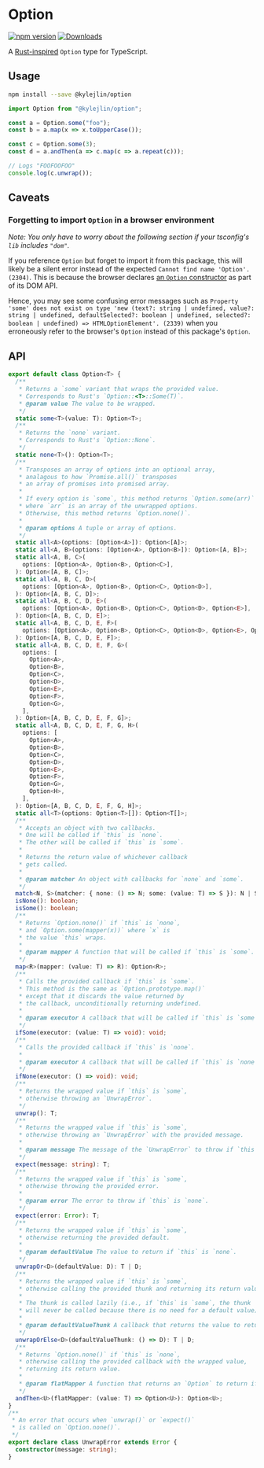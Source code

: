 # Option

[![npm version](https://badge.fury.io/js/%40kylejlin%2Foption.svg)](https://www.npmjs.com/package/@kylejlin/option)
[![Downloads](https://img.shields.io/npm/dm/%40kylejlin%2Foption.svg)](https://www.npmjs.com/package/@kylejlin/option)

A [Rust-inspired](https://doc.rust-lang.org/std/option/enum.Option.html) `Option` type for TypeScript.

## Usage

```bash
npm install --save @kylejlin/option
```

```ts
import Option from "@kylejlin/option";

const a = Option.some("foo");
const b = a.map(x => x.toUpperCase());

const c = Option.some(3);
const d = a.andThen(a => c.map(c => a.repeat(c)));

// Logs "FOOFOOFOO"
console.log(c.unwrap());
```

## Caveats

### Forgetting to import `Option` in a browser environment

_Note: You only have to worry about the following section if your tsconfig's `lib` includes `"dom"`._

If you reference `Option` but forget to import it from this package, this will likely be a silent error instead of the expected `Cannot find name 'Option'. (2304)`. This is because the browser declares [an `Option` constructor](https://developer.mozilla.org/en-US/docs/Web/API/HTMLOptionElement/Option) as part of its DOM API.

Hence, you may see some confusing error messages such as `Property 'some' does not exist on type 'new (text?: string | undefined, value?: string | undefined, defaultSelected?: boolean | undefined, selected?: boolean | undefined) => HTMLOptionElement'. (2339)` when you erroneously refer to the browser's `Option` instead of this package's `Option`.

## API

```ts
export default class Option<T> {
  /**
   * Returns a `some` variant that wraps the provided value.
   * Corresponds to Rust's `Option::<T>::Some(T)`.
   * @param value The value to be wrapped.
   */
  static some<T>(value: T): Option<T>;
  /**
   * Returns the `none` variant.
   * Corresponds to Rust's `Option::None`.
   */
  static none<T>(): Option<T>;
  /**
   * Transposes an array of options into an optional array,
   * analagous to how `Promise.all()` transposes
   * an array of promises into promised array.
   *
   * If every option is `some`, this method returns `Option.some(arr)`
   * where `arr` is an array of the unwrapped options.
   * Otherwise, this method returns `Option.none()`.
   *
   * @param options A tuple or array of options.
   */
  static all<A>(options: [Option<A>]): Option<[A]>;
  static all<A, B>(options: [Option<A>, Option<B>]): Option<[A, B]>;
  static all<A, B, C>(
    options: [Option<A>, Option<B>, Option<C>],
  ): Option<[A, B, C]>;
  static all<A, B, C, D>(
    options: [Option<A>, Option<B>, Option<C>, Option<D>],
  ): Option<[A, B, C, D]>;
  static all<A, B, C, D, E>(
    options: [Option<A>, Option<B>, Option<C>, Option<D>, Option<E>],
  ): Option<[A, B, C, D, E]>;
  static all<A, B, C, D, E, F>(
    options: [Option<A>, Option<B>, Option<C>, Option<D>, Option<E>, Option<F>],
  ): Option<[A, B, C, D, E, F]>;
  static all<A, B, C, D, E, F, G>(
    options: [
      Option<A>,
      Option<B>,
      Option<C>,
      Option<D>,
      Option<E>,
      Option<F>,
      Option<G>,
    ],
  ): Option<[A, B, C, D, E, F, G]>;
  static all<A, B, C, D, E, F, G, H>(
    options: [
      Option<A>,
      Option<B>,
      Option<C>,
      Option<D>,
      Option<E>,
      Option<F>,
      Option<G>,
      Option<H>,
    ],
  ): Option<[A, B, C, D, E, F, G, H]>;
  static all<T>(options: Option<T>[]): Option<T[]>;
  /**
   * Accepts an object with two callbacks.
   * One will be called if `this` is `none`.
   * The other will be called if `this` is `some`.
   *
   * Returns the return value of whichever callback
   * gets called.
   *
   * @param matcher An object with callbacks for `none` and `some`.
   */
  match<N, S>(matcher: { none: () => N; some: (value: T) => S }): N | S;
  isNone(): boolean;
  isSome(): boolean;
  /**
   * Returns `Option.none()` if `this` is `none`,
   * and `Option.some(mapper(x))` where `x` is
   * the value `this` wraps.
   *
   * @param mapper A function that will be called if `this` is `some`.
   */
  map<R>(mapper: (value: T) => R): Option<R>;
  /**
   * Calls the provided callback if `this` is `some`.
   * This method is the same as `Option.prototype.map()`
   * except that it discards the value returned by
   * the callback, unconditionally returning undefined.
   *
   * @param executor A callback that will be called if `this` is `some`.
   */
  ifSome(executor: (value: T) => void): void;
  /**
   * Calls the provided callback if `this` is `none`.
   *
   * @param executor A callback that will be called if `this` is `none`.
   */
  ifNone(executor: () => void): void;
  /**
   * Returns the wrapped value if `this` is `some`,
   * otherwise throwing an `UnwrapError`.
   */
  unwrap(): T;
  /**
   * Returns the wrapped value if `this` is `some`,
   * otherwise throwing an `UnwrapError` with the provided message.
   *
   * @param message The message of the `UnwrapError` to throw if `this` is `none`.
   */
  expect(message: string): T;
  /**
   * Returns the wrapped value if `this` is `some`,
   * otherwise throwing the provided error.
   *
   * @param error The error to throw if `this` is `none`.
   */
  expect(error: Error): T;
  /**
   * Returns the wrapped value if `this` is `some`,
   * otherwise returning the provided default.
   *
   * @param defaultValue The value to return if `this` is `none`.
   */
  unwrapOr<D>(defaultValue: D): T | D;
  /**
   * Returns the wrapped value if `this` is `some`,
   * otherwise calling the provided thunk and returning its return value.
   *
   * The thunk is called lazily (i.e., if `this` is `some`, the thunk
   * will never be called because there is no need for a default value).
   *
   * @param defaultValueThunk A callback that returns the value to return if `this` is `none`.
   */
  unwrapOrElse<D>(defaultValueThunk: () => D): T | D;
  /**
   * Returns `Option.none()` if `this` is `none`,
   * otherwise calling the provided callback with the wrapped value,
   * returning its return value.
   *
   * @param flatMapper A function that returns an `Option` to return if `this` is `some`.
   */
  andThen<U>(flatMapper: (value: T) => Option<U>): Option<U>;
}
/**
 * An error that occurs when `unwrap()` or `expect()`
 * is called on `Option.none()`.
 */
export declare class UnwrapError extends Error {
  constructor(message: string);
}
```
